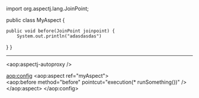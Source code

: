 import org.aspectj.lang.JoinPoint;

public class MyAspect {

    public void before(JoinPoint joinpoint) {
        System.out.println("adasdasdas")

}
}



--------------------------------

<aop:aspectj-autoproxy />

<bean id="MyAspect" class="aop002.MyAsepect" />
<bean id="boy" class="aop002.Boy" />
<bean id="girl" class="aop002.Girl" />

    
<aop:config>
    <aop:aspect ref="myAspect">    
        <aop:before method="before" pointcut="execution(* runSomething())" />
    </aop:aspect>
</aop:config>